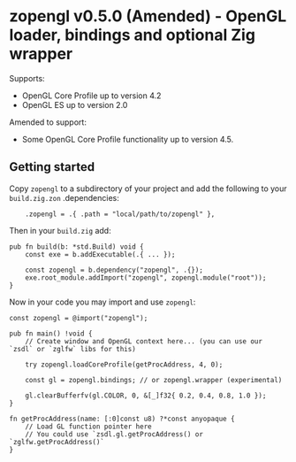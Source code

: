 # zopengl v0.5.0 (Amended) - OpenGL loader, bindings and optional Zig wrapper

Supports:
  * OpenGL Core Profile up to version 4.2
  * OpenGL ES up to version 2.0

Amended to support:
  * Some OpenGL Core Profile functionality up to version 4.5.

## Getting started

Copy `zopengl` to a subdirectory of your project and add the following to your `build.zig.zon` .dependencies:
```zig
    .zopengl = .{ .path = "local/path/to/zopengl" },
```

Then in your `build.zig` add:

```zig
pub fn build(b: *std.Build) void {
    const exe = b.addExecutable(.{ ... });

    const zopengl = b.dependency("zopengl", .{});
    exe.root_module.addImport("zopengl", zopengl.module("root"));
}
```

Now in your code you may import and use `zopengl`:

```zig
const zopengl = @import("zopengl");

pub fn main() !void {
    // Create window and OpenGL context here... (you can use our `zsdl` or `zglfw` libs for this)

    try zopengl.loadCoreProfile(getProcAddress, 4, 0);

    const gl = zopengl.bindings; // or zopengl.wrapper (experimental)

    gl.clearBufferfv(gl.COLOR, 0, &[_]f32{ 0.2, 0.4, 0.8, 1.0 });
}

fn getProcAddress(name: [:0]const u8) ?*const anyopaque {
    // Load GL function pointer here
    // You could use `zsdl.gl.getProcAddress() or `zglfw.getProcAddress()`
}
```
